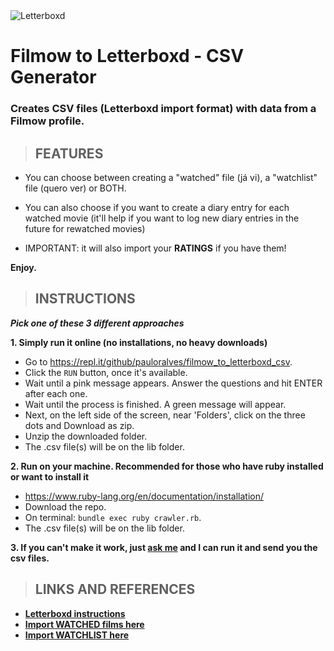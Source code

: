 <img src="https://a.ltrbxd.com/logos/letterboxd-logo-h-pos-rgb.svg" title="Letterboxd" alt="Letterboxd">

# Filmow to Letterboxd - CSV Generator

### Creates CSV files (Letterboxd import format) with data from a Filmow profile.

> ## FEATURES
* You can choose between creating a "watched" file (já vi), a "watchlist" file (quero ver) or BOTH.

* You can also choose if you want to create a diary entry for each watched movie (it'll help if you want to log new diary entries in the future for rewatched movies)

* IMPORTANT: it will also import your **RATINGS** if you have them!

**Enjoy.**

> ## INSTRUCTIONS

***Pick one of these 3 different approaches***

**1. Simply run it online (no installations, no heavy downloads)**
- Go to https://repl.it/github/pauloralves/filmow_to_letterboxd_csv.
- Click the `RUN` button, once it's available. 
- Wait until a pink message appears. Answer the questions and hit ENTER after each one.
- Wait until the process is finished. A green message will appear.
- Next, on the left side of the screen, near 'Folders', click on the three dots and Download as zip.
- Unzip the downloaded folder.
- The .csv file(s) will be on the lib folder.

**2. Run on your machine. Recommended for those who have ruby installed or want to install it**
- https://www.ruby-lang.org/en/documentation/installation/
- Download the repo.
- On terminal: `bundle exec ruby crawler.rb`.
- The .csv file(s) will be on the lib folder.

**3. If you can't make it work, just <a href="https://twitter.com/paulo_fii" target="_blank">ask me</a> and I can run it and send you the csv files.**

> ## LINKS AND REFERENCES

- <a href="https://letterboxd.com/about/importing-data/" target="_blank">**Letterboxd instructions**</a>
- <a href="https://letterboxd.com/import/" target="_blank">**Import WATCHED films here**</a>
- <a href="https://letterboxd.com/watchlist/" target="_blank">**Import WATCHLIST here**</a>
